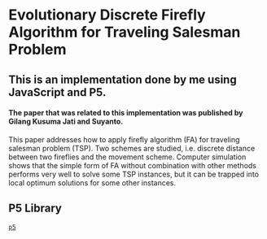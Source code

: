 # Evolutionary Discrete Firefly Algorithm for Traveling Salesman Problem

## This is an implementation done by me using JavaScript and P5.

#### The paper that was related to this implementation was published by Gilang Kusuma Jati and Suyanto.

This paper addresses how to apply firefly algorithm (FA) for traveling salesman problem (TSP). Two schemes are studied, i.e. discrete distance between two fireflies and the movement scheme. Computer simulation shows that the simple form of FA without combination with other methods performs very well to solve some TSP instances, but it can be trapped into local optimum solutions for some other instances.

## P5 Library

[`p5`](https://p5js.org/)
